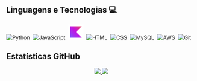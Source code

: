 ## Linguagens e Tecnologias 💻

<div style="display: inline-block">
  <img alt="Python" title="Python" width = "40px" src="https://cdn.jsdelivr.net/gh/devicons/devicon@latest/icons/python/python-original.svg"/>&nbsp;
  <img alt="JavaScript" title="JavaScript" width = "40px" src="https://cdn.jsdelivr.net/gh/devicons/devicon@latest/icons/javascript/javascript-original.svg"/>&nbsp;
  <img alt="Kotlin" title="Kotlin" width = "40px" src="https://github.com/devicons/devicon/blob/v2.17.0/icons/kotlin/kotlin-original.svg"/>&nbsp;
  <img alt="HTML" title="HTML" width="40px" src="https://cdn.jsdelivr.net/gh/devicons/devicon@latest/icons/html5/html5-original.svg"/>&nbsp;
  <img alt="CSS" title="CSS" width="40px" src="https://cdn.jsdelivr.net/gh/devicons/devicon@latest/icons/css3/css3-original.svg"/>&nbsp;
  <img alt="MySQL" title="MySQL" width="40px" src="https://cdn.jsdelivr.net/gh/devicons/devicon@latest/icons/mysql/mysql-original-wordmark.svg"/>&nbsp;
  <img alt="AWS" title="AWS" width="40px" src="https://cdn.jsdelivr.net/gh/devicons/devicon@latest/icons/amazonwebservices/amazonwebservices-original-wordmark.svg"/>&nbsp;
  <img alt="Git" title="Git" width="40px" src="https://cdn.jsdelivr.net/gh/devicons/devicon@latest/icons/git/git-original.svg"/>&nbsp;
</div>

 <br>    
 
 ## Estatísticas GitHub
 
<div>
   <p align="center">
  <a href="https://github.com/OdaGab">
  <img height="180em" src="https://github-readme-stats.vercel.app/api?username=ivykkj&theme=dark&show_icons=true" />
  <img height="180em" src="https://github-readme-stats.vercel.app/api/top-langs/?username=ivykkj&layout-compact&theme=dark&show_icons=true" />
  </p>
</div>
